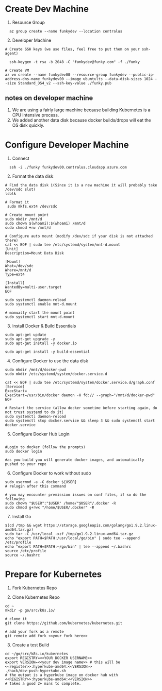 # Create Dev Machine

1. Resource Group

```
  az group create --name funkydev --location centralus
```

2. Developer Machine

```
# Create SSH keys (we use files, feel free to put them on your ssh-agent)

  ssh-keygen -t rsa -b 2048 -C "funkydev@funky.com" -f ./funky

# Create VM
az vm create --name funkydev00 --resource-group funkydev --public-ip-address-dns-name funkydev00 --image ubuntults --data-disk-sizes 1024 --size Standard_DS4_v2 --ssh-key-value ./funky.pub
```

## notes on developer machine

1. We are using a fairly large machine because building Kubernetes is a CPU intensive process.
2. We added another data disk because docker builds/drops will eat the OS disk quickly. 

# Configure Developer Machine

1. Connect 

```
  ssh -i ./funky funkydev00.centralus.cloudapp.azure.com
```

2. Format the data disk 

```
# Find the data disk i(Since it is a new machine it will probably take /dev/sdc slot)
lsblk 

# Format it
 sudo mkfs.ext4 /dev/sdc

# Create mount point
sudo mkdir /mnt/d
sudo chown $(whoami):$(whoami) /mnt/d
sudo chmod +rw /mnt/d

# Configure auto mount (modify /dev/sdc if your disk is not attached there)
cat << EOF | sudo tee /etc/systemd/system/mnt-d.mount
[Unit]
Description=Mount Data Disk

[Mount]
What=/dev/sdc
Where=/mnt/d
Type=ext4

[Install]
WantedBy=multi-user.target
EOF

sudo systemctl daemon-reload
sudo systemctl enable mnt-d.mount

# manually start the mount point
sudo systemctl start mnt-d.mount

```

3. Install Docker & Build Essentials 

```
sudo apt-get update
sudo apt-get upgrade -y
sudo apt-get install -y docker.io 

sudo apt-get install -y build-essential 
```

4. Configure Docker to use the data disk

```
sudo mkdir /mnt/d/docker-pwd
sudo mkdir /etc/systemd/system/docker.service.d 

cat << EOF | sudo tee /etc/systemd/system/docker.service.d/graph.conf
[Service]
ExecStart=
ExecStart=/usr/bin/docker daemon -H fd:// --graph="/mnt/d/docker-pwd"
EOF

# Restart the service (allow docker sometime before starting again, do not trust systemd to do it)
sudo systemctl daemon-reload
sudo systemctl stop docker.service && sleep 3 && sudo systemctl start docker.service 
```

5. Configure Docker Hub Login

```

#Login to docker (follow the prompts)
sudo docker login

#as you build you will generate docker images, and automatically pushed to your repo

```

6. Configure Docker to work without sudo 

```
sudo usermod -a -G docker ${USER}
# relogin after this command 

# you may encounter premission issues on conf files, if so do the following
sudo chown "$USER":"$USER" /home/"$USER"/.docker -R
sudo chmod g+rwx "/home/$USER/.docker" -R
```

7. Install Go

```
$(cd /tmp && wget https://storage.googleapis.com/golang/go1.9.2.linux-amd64.tar.gz)
sudo tar -C /usr/local -xzf /tmp/go1.9.2.linux-amd64.tar.gz
echo "export PATH=$PATH:/usr/local/go/bin" | sudo tee --append /etc/profile
echo "export PATH=$PATH:~/go/bin" | tee --append ~/.bashrc
source /etc/profile
source ~/.bashrc
```


# Prepare for Kubernetes 

1. Fork Kubernetes Repo

2. Clone Kubernetes Repo

```
cd ~
mkdir -p go/src/k8s.io/

# clone it 
git clone https://github.com/kubernetes/kubernetes.git

# add your fork as a remote 
git remote add fork <<your fork here>>

```

3. Create a test Build

```
cd ~/go/src/k8s.io/kubernetes
export REGISTRY=<<YOUR DOCKER USERNAME>>
export VERSION=<<your dev image name>> # this will be <<register>>:hyperkube-amd64:<<VERSION>>
./hack/dev-push-hyperkube.sh
# the output is a hyperkube image on docker hub with <<REGISTRY>>:hyperkube-amd64:<<VERSION>>
# takes a good 2+ mins to complete.
```
